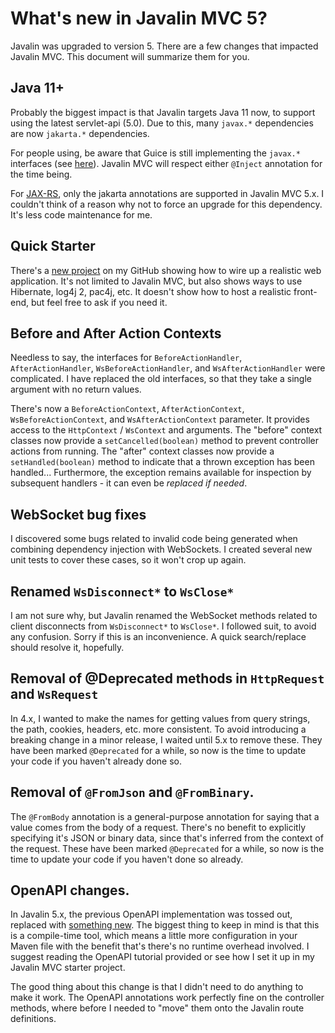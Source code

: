 # What's new in Javalin MVC 5?
Javalin was upgraded to version 5. There are a few changes that impacted Javalin MVC. This document will summarize them for you.

## Java 11+
Probably the biggest impact is that Javalin targets Java 11 now, to support using the latest servlet-api (5.0). Due to this, many `javax.*` dependencies are now `jakarta.*` dependencies.

For people using, be aware that Guice is still implementing the `javax.*` interfaces (see [here](https://github.com/google/guice/issues/1383)). Javalin MVC will respect either `@Inject` annotation for the time being.

For [JAX-RS](https://github.com/jax-rs), only the jakarta annotations are supported in Javalin MVC 5.x. I couldn't think of a reason why not to force an upgrade for this dependency. It's less code maintenance for me.

## Quick Starter
There's a [new project](https://github.com/jehugaleahsa/javalin-mvc-starter) on my GitHub showing how to wire up a realistic web application. It's not limited to Javalin MVC, but also shows ways to use Hibernate, log4j 2, pac4j, etc. It doesn't show how to host a realistic front-end, but feel free to ask if you need it.

## Before and After Action Contexts
Needless to say, the interfaces for `BeforeActionHandler`, `AfterActionHandler`, `WsBeforeActionHandler`, and `WsAfterActionHandler` were complicated. I have replaced the old interfaces, so that they take a single argument with no return values.

There's now a `BeforeActionContext`, `AfterActionContext`, `WsBeforeActionContext`, and `WsAfterActionContext` parameter. It provides access to the `HttpContext` / `WsContext` and arguments. The "before" context classes now provide a `setCancelled(boolean)` method to prevent controller actions from running. The "after" context classes now provide a `setHandled(boolean)` method to indicate that a thrown exception has been handled... Furthermore, the exception remains available for inspection by subsequent handlers - it can even be *replaced if needed*.

## WebSocket bug fixes
I discovered some bugs related to invalid code being generated when combining dependency injection with WebSockets. I created several new unit tests to cover these cases, so it won't crop up again.

## Renamed `WsDisconnect*` to `WsClose*`
I am not sure why, but Javalin renamed the WebSocket methods related to client disconnects from `WsDisconnect*` to `WsClose*`. I followed suit, to avoid any confusion. Sorry if this is an inconvenience. A quick search/replace should resolve it, hopefully.

## Removal of @Deprecated methods in `HttpRequest` and `WsRequest`
In 4.x, I wanted to make the names for getting values from query strings, the path, cookies, headers, etc. more consistent. To avoid introducing a breaking change in a minor release, I waited until 5.x to remove these. They have been marked `@Deprecated` for a while, so now is the time to update your code if you haven't already done so.

## Removal of `@FromJson` and `@FromBinary`.
The `@FromBody` annotation is a general-purpose annotation for saying that a value comes from the body of a request. There's no benefit to explicitly specifying it's JSON or binary data, since that's inferred from the context of the request. These have been marked `@Deprecated` for a while, so now is the time to update your code if you haven't done so already.

## OpenAPI changes.
In Javalin 5.x, the previous OpenAPI implementation was tossed out, replaced with [something new](https://javalin.io/migration-guide-javalin-4-to-5#new-openapi-project). The biggest thing to keep in mind is that this is a compile-time tool, which means a little more configuration in your Maven file with the benefit that's there's no runtime overhead involved. I suggest reading the OpenAPI tutorial provided or see how I set it up in my Javalin MVC starter project.

The good thing about this change is that I didn't need to do anything to make it work. The OpenAPI annotations work perfectly fine on the controller methods, where before I needed to "move" them onto the Javalin route definitions.

